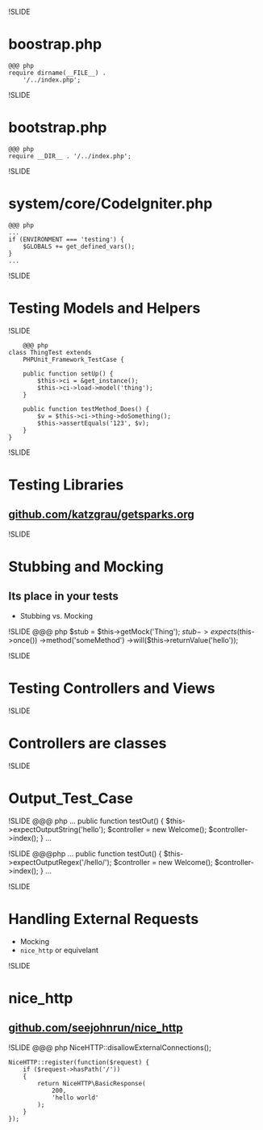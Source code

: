 !SLIDE
# boostrap.php
	@@@ php
	require dirname(__FILE__) .
		'/../index.php';


!SLIDE
# bootstrap.php

	@@@ php
	require __DIR__ . '/../index.php';


!SLIDE
# system/core/CodeIgniter.php

	@@@ php
	...
	if (ENVIRONMENT === 'testing') {
		$GLOBALS += get_defined_vars();
	}
	...


!SLIDE
# Testing Models and Helpers


!SLIDE

		@@@ php
    class ThingTest extends
        PHPUnit_Framework_TestCase {

        public function setUp() {
            $this->ci = &get_instance();
            $this->ci->load->model('thing');
        }

        public function testMethod_Does() {
            $v = $this->ci->thing->doSomething();
            $this->assertEquals('123', $v);
        }
    }


!SLIDE
# Testing Libraries
## [github.com/katzgrau/getsparks.org](https://github.com/katzgrau/getsparks.org)


!SLIDE
# Stubbing and Mocking
## Its place in your tests
* Stubbing vs. Mocking


!SLIDE
	@@@ php
	$stub = $this->getMock('Thing');
	$stub->expects($this->once())
			->method('someMethod')
			->will($this->returnValue('hello'));


!SLIDE
# Testing Controllers and Views


!SLIDE
# Controllers are classes


!SLIDE
# Output_Test_Case


!SLIDE
	@@@ php
	...
	public function testOut() {
		$this->expectOutputString('hello');
		$controller = new Welcome();
		$controller->index();
	}
	...


!SLIDE
	@@@php
	...
	public function testOut() {
		$this->expectOutputRegex('/hello/');
		$controller = new Welcome();
		$controller->index();
	}
	...


!SLIDE
# Handling External Requests
* Mocking
* `nice_http` or equivelant


!SLIDE
# nice_http
## [github.com/seejohnrun/nice_http](https://github.com/seejohnrun/nice_http)


!SLIDE
	@@@ php
	NiceHTTP::disallowExternalConnections();

	NiceHTTP::register(function($request) {
		if ($request->hasPath('/'))
		{
			return NiceHTTP\BasicResponse(
				200,
				'hello world'
			);
		}
	});
